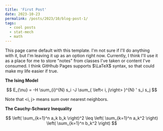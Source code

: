 ```yaml
---
title: 'First Post'
date: 2023-10-23
permalink: /posts/2023/10/blog-post-1/
tags:
  - cool posts
  - stat-mech
  - math
---
```


This page came default with this template. I'm not sure if I'll do anything with it, but I'm leaving it up as an option right now. Currently, I think I'll use it as a place for me to store "notes" from classes I've taken or content I've consumed. I think GitHhub Pages supports $\LaTeX$ syntax, so that could make my life easier if true.

**The Ising Model**


$$ E_{\nu} = -H \sum_{i}^{N} s_i  -J \sum_{ \left< i, j\right> }^{N}  ' s_i s_j $$

Note that <i, j> means sum over nearest neighbors.

**The Cauchy-Schwarz Inequality**

$$
\left( \sum_{k=1}^n a_k b_k \right)^2 \leq \left( \sum_{k=1}^n a_k^2 \right) \left( \sum_{k=1}^n b_k^2 \right)
$$

